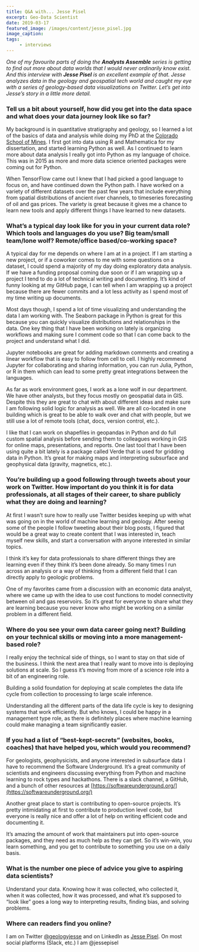 ```yaml
---
title: Q&A with... Jesse Pisel
excerpt: Geo-Data Scientist
date: 2019-03-17
featured_image: /images/content/jesse_pisel.jpg
image_caption: 
tags: 
     - interviews
---
```

_One of my favourite parts of doing the **Analysts Assemble** series is getting to find out more about data worlds that I would never ordinarily know exist. And this interview with **Jesse Pisel** is an excellent example of that. Jesse analyzes data in the geology and geospatial tech world and caught my eye with a series of geology-based data visualizations on Twitter. Let&#8217;s get into Jesse&#8217;s story in a little more detail._

### Tell us a bit about yourself, how did you get into the data space and what does your data journey look like so far?

My background is in quantitative stratigraphy and geology, so I learned a lot of the basics of data and analysis while doing my PhD at the [Colorado School of Mines](https://www.mines.edu/). I first got into data using R and Mathematica for my dissertation, and started learning Python as well. As I continued to learn more about data analysis I really got into Python as my language of choice. This was in 2015 as more and more data science oriented packages were coming out for Python.

When TensorFlow came out I knew that I had picked a good language to focus on, and have continued down the Python path. I have worked on a variety of different datasets over the past few years that include everything from spatial distributions of ancient river channels, to timeseries forecasting of oil and gas prices. The variety is great because it gives me a chance to learn new tools and apply different things I have learned to new datasets.

### What’s a typical day look like for you in your current data role? Which tools and languages do you use? Big team/small team/lone wolf? Remote/office based/co-working space?

A typical day for me depends on where I am at in a project. If I am starting a new project, or if a coworker comes to me with some questions on a dataset, I could spend a majority of my day doing exploratory data analysis. If we have a funding proposal coming due soon or if I am wrapping up a project I tend to do a lot of technical writing and documenting. It&#8217;s kind of funny looking at my GitHub page, I can tell when I am wrapping up a project because there are fewer commits and a lot less activity as I spend most of my time writing up documents.

Most days though, I spend a lot of time visualizing and understanding the data I am working with. The Seaborn package in Python is great for this because you can quickly visualize distributions and relationships in the data. One key thing that I have been working on lately is organizing workflows and making sure I comment code so that I can come back to the project and understand what I did.

Jupyter notebooks are great for adding markdown comments and creating a linear workflow that is easy to follow from cell to cell. I highly recommend Jupyter for collaborating and sharing information, you can run Julia, Python, or R in them which can lead to some pretty great integrations between the languages.

As far as work environment goes, I work as a lone wolf in our department. We have other analysts, but they focus mostly on geospatial data in GIS. Despite this they are great to chat with about different ideas and make sure I am following solid logic for analysis as well. We are all co-located in one building which is great to be able to walk over and chat with people, but we still use a lot of remote tools (chat, docs, version control, etc.).

I like that I can work on shapefiles in geopandas in Python and do full custom spatial analysis before sending them to colleagues working in GIS for online maps, presentations, and reports. One last tool that I have been using quite a bit lately is a package called Verde that is used for gridding data in Python. It&#8217;s great for making maps and interpreting subsurface and geophysical data (gravity, magnetics, etc.).

### You&#8217;re building up a good following through tweets about your work on Twitter. How important do you think it is for data professionals, at all stages of their career, to share publicly what they are doing and learning?

At first I wasn&#8217;t sure how to really use Twitter besides keeping up with what was going on in the world of machine learning and geology. After seeing some of the people I follow tweeting about their blog posts, I figured that would be a great way to create content that I was interested in, teach myself new skills, and start a conversation with anyone interested in similar topics.

I think it&#8217;s key for data professionals to share different things they are learning even if they think it&#8217;s been done already. So many times I run across an analysis or a way of thinking from a different field that I can directly apply to geologic problems.

One of my favorites came from a discussion with an economic data analyst, where we came up with the idea to use cost functions to model connectivity between oil and gas reservoirs. So it&#8217;s great for everyone to share what they are learning because you never know who might be working on a similar problem in a different field.

### Where do you see your own data career going next? Building on your technical skills or moving into a more management-based role?

I really enjoy the technical side of things, so I want to stay on that side of the business. I think the next area that I really want to move into is deploying solutions at scale. So I guess it&#8217;s moving from more of a science role into a bit of an engineering role.

Building a solid foundation for deploying at scale completes the data life cycle from collection to processing to large scale inference.

Understanding all the different parts of the data life cycle is key to designing systems that work efficiently. But who knows, I could be happy in a management type role, as there is definitely places where machine learning could make managing a team significantly easier.

### If you had a list of “best-kept-secrets” (websites, books, coaches) that have helped you, which would you recommend?

For geologists, geophysicists, and anyone interested in subsurface data I have to recommend the Software Underground. It&#8217;s a great community of scientists and engineers discussing everything from Python and machine learning to rock types and hackathons. There is a slack channel, a GitHub, and a bunch of other resources at [https://softwareunderground.org/](https://softwareunderground.org/)

Another great place to start is contributing to open-source projects. It&#8217;s pretty intimidating at first to contribute to production level code, but everyone is really nice and offer a lot of help on writing efficient code and documenting it.

It&#8217;s amazing the amount of work that maintainers put into open-source packages, and they need as much help as they can get. So it&#8217;s win-win, you learn something, and you get to contribute to something you use on a daily basis.

### What is the number one piece of advice you give to aspiring data scientists?

Understand your data. Knowing how it was collected, who collected it, when it was collected, how it was processed, and what it&#8217;s supposed to &#8220;look like&#8221; goes a long way to interpreting results, finding bias, and solving problems.

### Where can readers find you online?

I am on Twitter [@geologyjesse](https://twitter.com/geologyjesse) and on LinkedIn as [Jesse Pisel](https://www.linkedin.com/in/jesse-pisel-70519430). On most social platforms (Slack, etc.) I am @jessepisel